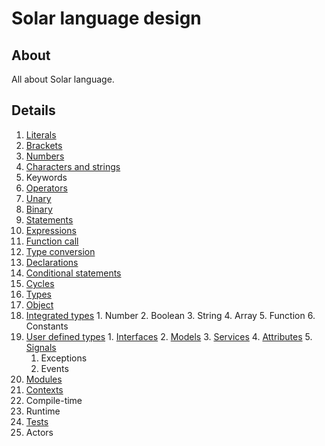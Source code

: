 # Solar language design
## About
All about Solar language.

## Details
1. [Literals](language-design/literals.md)
  1. [Brackets](language-design/literals/brackets.md)
  2. [Numbers](language-design/literals/numbers.md)
  3. [Characters and strings](language-design/iterals/characters-and-strings.md)
2. Keywords
3. [Operators](language-design/operators.md)
  1. [Unary](language-design/operators/unary.md)
  2. [Binary](language-design/operators/binary.md)
4. [Statements](language-design/statements.md)
  1. [Expressions](language-design/statements/expressions.md)
  2. [Function call](language-design/statements/function-call.md)
  3. [Type conversion](language-design/statements/type-conversion.md)
  4. [Declarations](language-design/statements/declarations.md)
  5. [Conditional statements](language-design/statements/conditional-statements.md)
  6. [Cycles](language-design/statements/cycles.md)
5. [Types](language-design/types.md)
  1. [Object](language-design/types/object.md)
  2. [Integrated types](language-design/types/integrated-types.md)
    1. Number
    2. Boolean
    3. String
    4. Array
    5. Function
    6. Constants
  3. [User defined types](language-design/types/user-defined-types.md)
    1. [Interfaces](language-design/types/user-defined-types/interfaces.md)
    2. [Models](language-design/types/user-defined-types/models.md)
    3. [Services](language-design/types/user-defined-types/services.md)
    4. [Attributes](language-design/types/user-defined-types/attributes.md)
    5. [Signals](language-design/types/user-defined-types/signals.md)
      1. Exceptions
      2. Events
6. [Modules](language-design/modules.md)
7. [Contexts](language-design/contexts.md)
8. Compile-time
9. Runtime
10. [Tests](language-design/tests.md)
11. Actors
